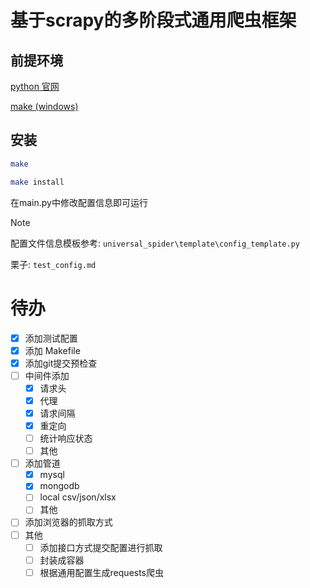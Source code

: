 # 基于scrapy的多阶段式通用爬虫框架

## 前提环境

[python 官网](https://www.python.org/)

[make (windows)](https://gnuwin32.sourceforge.net/packages/make.htm)

## 安装

```bash
make
```

```bash
make install
```

在main.py中修改配置信息即可运行

> [!note]
>
> 配置文件信息模板参考: `universal_spider\template\config_template.py`
> 
> 栗子: `test_config.md`
>

# 待办

- [X] 添加测试配置
- [X] 添加 Makefile
- [X] 添加git提交预检查
- [ ] 中间件添加
  - [X] 请求头
  - [X] 代理
  - [X] 请求间隔
  - [X] 重定向
  - [ ] 统计响应状态
  - [ ] 其他
- [ ] 添加管道
  - [X] mysql
  - [X] mongodb
  - [ ] local csv/json/xlsx
  - [ ] 其他
- [ ] 添加浏览器的抓取方式
- [ ] 其他
  - [ ] 添加接口方式提交配置进行抓取
  - [ ] 封装成容器
  - [ ] 根据通用配置生成requests爬虫
